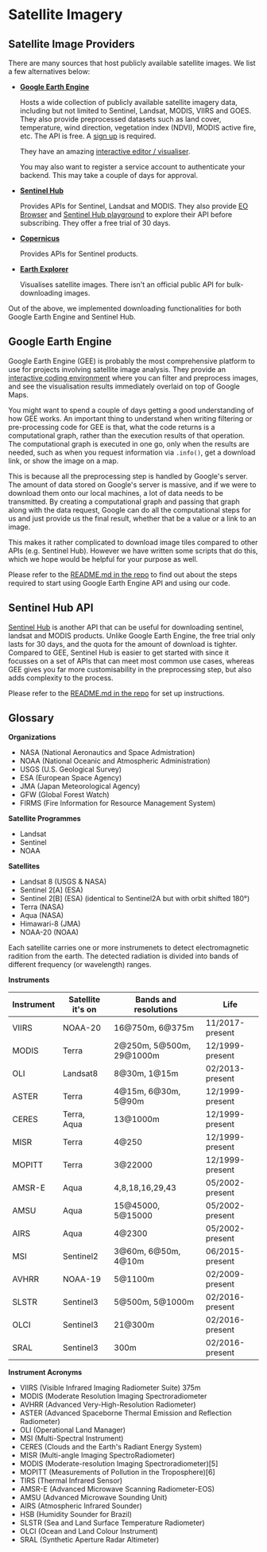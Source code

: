 # Satellite Imagery

## Satellite Image Providers

There are many sources that host publicly available satellite images.
We list a few alternatives below:

- **[Google Earth Engine](https://earthengine.google.com/)**
    
    Hosts a wide collection of publicly available satellite imagery data, 
    including but not limited to Sentinel, Landsat, MODIS, VIIRS and GOES.
    They also provide preprocessed datasets such as land cover, temperature, 
    wind direction, vegetation index (NDVI), MODIS active fire, etc.
    The API is free. A [sign up](https://earthengine.google.com/signup/) is required.
    
    They have an amazing [interactive editor / visualiser](code.earthengine.google.com/).
    
    You may also want to register a service account to authenticate your backend. 
    This may take a couple of days for approval.
- **[Sentinel Hub](https://www.sentinel-hub.com/)**
    
    Provides APIs for Sentinel, Landsat and MODIS. 
    They also provide [EO Browser](https://apps.sentinel-hub.com/eo-browser/) 
    and [Sentinel Hub playground](https://apps.sentinel-hub.com/sentinel-playground/)
    to explore their API before subscribing. They offer a free trial of 30 days.
- **[Copernicus](https://scihub.copernicus.eu/)**
    
    Provides APIs for Sentinel products.
    
- **[Earth Explorer](https://earthexplorer.usgs.gov/)**
    
    Visualises satellite images. There isn't an official public API for bulk-downloading images.

Out of the above, we implemented downloading functionalities for both Google Earth Engine and Sentinel Hub. 

## Google Earth Engine
Google Earth Engine (GEE) is probably the most comprehensive platform to use for projects involving satellite image analysis. 
They provide an [interactive coding environment](https://code.earthengine.google.com/) where you can filter and preprocess images, 
and see the visualisation results immediately overlaid on top of Google Maps.

You might want to spend a couple of days getting a good understanding of how GEE works.
An important thing to understand when writing filtering or pre-processing code for GEE is that, 
what the code returns is a computational graph, rather than the execution results of that operation.
The computational graph is executed in one go, only when the results are needed, 
such as when you request information via `.info()`, get a download link, or show the image on a map.

This is because all the preprocessing step is handled by Google's server. 
The amount of data stored on Google's server is massive, and if we were to download them onto our local machines, 
a lot of data needs to be transmitted. 
By creating a computational graph and passing that graph along with the data request,
Google can do all the computational steps for us and just provide us the final result, whether that be a value or a link to an image.

This makes it rather complicated to download image tiles compared to other APIs (e.g. Sentinel Hub).
However we have written some scripts that do this, which we hope would be helpful for your purpose as well.

Please refer to the [README.md in the repo](https://github.com/oxai/wildfire/tree/master/resources/gee/README.md)
to find out about the steps required to start using Google Earth Engine API and using our code.

## Sentinel Hub API
[Sentinel Hub](https://www.sentinel-hub.com/) is another API that can be useful for downloading sentinel, landsat and MODIS products.
Unlike Google Earth Engine, the free trial only lasts for 30 days, and the quota for the amount of download is tighter.
Compared to GEE, Sentinel Hub is easier to get started with since it focusses on a set of APIs that can meet most common use cases, 
whereas GEE gives you far more customisability in the preprocessing step, but also adds complexity to the process.

Please refer to the [README.md in the repo](https://github.com/oxai/wildfire/tree/master/resources/sentinelhub/README.md)
for set up instructions.

## Glossary

**Organizations**
- NASA (National Aeronautics and Space Admistration)
- NOAA (National Oceanic and Atmospheric Administration)
- USGS (U.S. Geological Survey)
- ESA (European Space Agency)
- JMA (Japan Meteorological Agency)
- GFW (Global Forest Watch)
- FIRMS (Fire Information for Resource Management System)

**Satellite Programmes**
- Landsat
- Sentinel
- NOAA

**Satellites**  
- Landsat 8 (USGS & NASA)
- Sentinel 2[A] (ESA)
- Sentinel 2[B] (ESA) (identical to Sentinel2A but with orbit shifted 180°)
- Terra (NASA)
- Aqua (NASA)
- Himawari-8 (JMA)
- NOAA-20 (NOAA)

Each satellite carries one or more instrumenets to detect electromagnetic
radition from the earth. The detected radiation is divided into bands of
different frequency (or wavelength) ranges. 


**Instruments**

| Instrument    | Satellite it's on | Bands and resolutions     | Life              |
| ----------    | ----------------- | ---------------------     | ----              |
| VIIRS         | NOAA-20           | 16@750m, 6@375m           | 11/2017-present   |
| MODIS         | Terra             | 2@250m, 5@500m, 29@1000m  | 12/1999-present   |
| OLI           | Landsat8          | 8@30m, 1@15m              | 02/2013-present   |
| ASTER	        | Terra	            | 4@15m, 6@30m, 5@90m	    | 12/1999-present   |
| CERES	        | Terra, Aqua	    | 13@1000m	                | 12/1999-present   |
| MISR	        | Terra	            | 4@250	                    | 12/1999-present   |
| MOPITT	    | Terra	            | 3@22000	                | 12/1999-present   |
| AMSR-E	    | Aqua	            | 4,8,18,16,29,43	        | 05/2002-present   |
| AMSU	        | Aqua	            | 15@45000, 5@15000	        | 05/2002-present   |
| AIRS	        | Aqua	            | 4@2300                    | 05/2002-present   |
| MSI           | Sentinel2         | 3@60m, 6@50m, 4@10m       | 06/2015-present   |
| AVHRR         | NOAA-19           | 5@1100m                   | 02/2009-present   |
| SLSTR	        | Sentinel3	        | 5@500m, 5@1000m	        | 02/2016-present   |
| OLCI	        | Sentinel3	        | 21@300m	                | 02/2016-present   |
| SRAL	        | Sentinel3	        | 300m	                    | 02/2016-present   |


**Instrument Acronyms**
- VIIRS (Visible Infrared Imaging Radiometer Suite) 375m
- MODIS (Moderate Resolution Imaging Spectroradiometer
- AVHRR (Advanced Very-High-Resolution Radiometer)
- ASTER (Advanced Spaceborne Thermal Emission and Reflection Radiometer)
- OLI (Operational Land Manager)
- MSI (Multi-Spectral Instrument)
- CERES (Clouds and the Earth's Radiant Energy System)
- MISR (Multi-angle Imaging SpectroRadiometer)
- MODIS (Moderate-resolution Imaging Spectroradiometer)[5]
- MOPITT (Measurements of Pollution in the Troposphere)[6]
- TIRS (Thermal Infrared Sensor)
- AMSR-E (Advanced Microwave Scanning Radiometer-EOS)
- AMSU (Advanced Microwave Sounding Unit)
- AIRS (Atmospheric Infrared Sounder)
- HSB (Humidity Sounder for Brazil)
- SLSTR (Sea and Land Surface Temperature Radiometer)
- OLCI (Ocean and Land Colour Instrument)
- SRAL (Synthetic Aperture Radar Altimeter)

